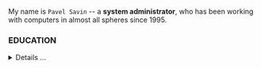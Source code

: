 My name is `Pavel Savin` -- a **system administrator**, who has been working with computers in almost all spheres since 1995.

### EDUCATION 
<details>
  <summary>Details ...</summary>
  
#### 2004 -- 2009
- Place: **Saint-Petersburg's State University of Water Communications, SPSUWC, RU**
- Faculty: **Information technology**
- Competence: `Engeneer's degree`

#### 2009
- Place: **Applied Automation & Programming Institute, RU**
- Subject: **IP-network administration**
- Competence: `Specialist`

#### 2016
- Place: **1-C Bitrix Academy**
- Competence: `Bitrix Administrator`

#### 2018
- Place: **WebSoft Development Ltd**
- Competence: `WebTutor Programmer`

#### 2022 -- 2023
- Place: **ITsJAVA programming school**
- Competence: `Java Developer`
  
</details>



<!---
PavelSav1n/PavelSav1n is a ✨ special ✨ repository because its `README.md` (this file) appears on your GitHub profile.
You can click the Preview link to take a look at your changes.
--->
